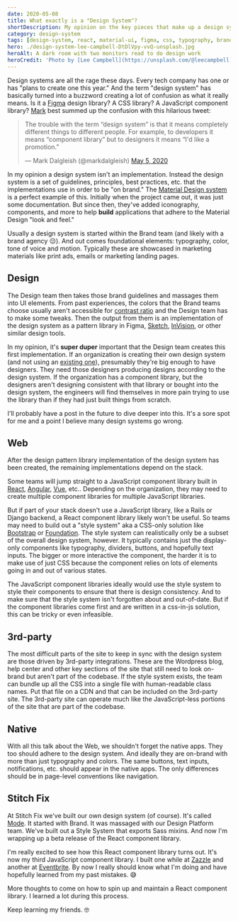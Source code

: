 ```yaml
---
date: 2020-05-08
title: What exactly is a "Design System"?
shortDescription: My opinion on the key pieces that make up a design system and high-level overview of how to go about building one
category: design-system
tags: [design-system, react, material-ui, figma, css, typography, brand]
hero: ./design-system-lee-campbell-DtDlVpy-vvQ-unsplash.jpg
heroAlt: A dark room with two monitors read to do design work
heroCredit: 'Photo by [Lee Campbell](https://unsplash.com/@leecampbell)'
---
```


Design systems are all the rage these days. Every tech company has one or has "plans to create one this year." And the term "design system" has basically turned into a buzzword creating a lot of confusion as what it really means. Is it a [Figma](https://www.figma.com/) design library? A CSS library? A JavaScript component library? [Mark](https://twitter.com/markdalgleish) best summed up the confusion with this hilarious tweet:

<blockquote class="twitter-tweet"><p lang="en" dir="ltr">The trouble with the term “design system” is that it means completely different things to different people. For example, to developers it means “component library” but to designers it means “I&#39;d like a promotion.”</p>&mdash; Mark Dalgleish (@markdalgleish) <a href="https://twitter.com/markdalgleish/status/1257609880594051072?ref_src=twsrc%5Etfw">May 5, 2020</a></blockquote>

In my opinion a design system isn't an implementation. Instead the design system is a set of guidelines, principles, best practices, etc. that the implementations use in order to be "on brand." The [Material Design system](https://material.io/) is a perfect example of this. Initially when the project came out, it was just some documentation. But since then, they've added iconography, components, and more to help **build** applications that adhere to the Material Design "look and feel."

Usually a design system is started within the Brand team (and likely with a brand agency 😔). And out comes foundational elements: typography, color, tone of voice and motion. Typically these are showcased in marketing materials like print ads, emails or marketing landing pages.

## Design

The Design team then takes those brand guidelines and massages them into UI elements. From past experiences, the colors that the Brand teams choose usually aren't accessible for [contrast ratio](https://webaim.org/blog/wcag-2-0-and-link-colors/) and the Design team has to make some tweaks. Then the output from them is an implementation of the design system as a pattern library in Figma, [Sketch](https://www.sketch.com/), [InVision](https://www.invisionapp.com/), or other similar design tools.

In my opinion, it's **super duper** important that the Design team creates this first implementation. If an organization is creating their own design system (and not using an [existing one](https://adele.uxpin.com/)), presumably they're big enough to have designers. They need those designers producing designs according to the design system. If the organization has a component library, but the designers aren't designing consistent with that library or bought into the design system, the engineers will find themselves in more pain trying to use the library than if they had just built things from scratch.

I'll probably have a post in the future to dive deeper into this. It's a sore spot for me and a point I believe many design systems go wrong.

## Web

After the design pattern library implementation of the design system has been created, the remaining implementations depend on the stack.

Some teams will jump straight to a JavaScript component library built in [React](https://github.com/jbranchaud/awesome-react-design-systems), [Angular](https://blog.bitsrc.io/11-angular-component-libraries-you-should-know-in-2018-e9f9c9d544ff), [Vue](https://vueds.com/), etc.. Depending on the organization, they may need to create multiple component libraries for multiple JavaScript libraries.

But if part of your stack doesn't use a JavaScript library, like a Rails or Django backend, a React component library likely won't be useful. So teams may need to build out a "style system" aka a CSS-only solution like [Bootstrap](https://getbootstrap.com/) or [Foundation](https://get.foundation/sites/docs/). The style system can realistically only be a subset of the overall design system, however. It typically contains just the display-only components like typography, dividers, buttons, and hopefully text inputs. The bigger or more interactive the component, the harder it is to make use of just CSS because the component relies on lots of elements going in and out of various states.

The JavaScript component libraries ideally would use the style system to style their components to ensure that there is design consistency. And to make sure that the style system isn't forgotten about and out-of-date. But if the component libraries come first and are written in a css-in-js solution, this can be tricky or even infeasible.

## 3rd-party

The most difficult parts of the site to keep in sync with the design system are those driven by 3rd-party integrations. These are the Wordpress blog, help center and other key sections of the site that still need to look on-brand but aren't part of the codebase. If the style system exists, the team can bundle up all the CSS into a single file with human-readable class names. Put that file on a CDN and that can be included on the 3rd-party site. The 3rd-party site can operate much like the JavaScript-less portions of the site that are part of the codebase.

## Native

With all this talk about the Web, we shouldn't forget the native apps. They too should adhere to the design system. And ideally they are on-brand with more than just typography and colors. The same buttons, text inputs, notifications, etc. should appear in the native apps. The only differences should be in page-level conventions like navigation.

## Stitch Fix

At Stitch Fix we've built our own design system (of course). It's called [Mode](https://medium.com/@yorthehunter/introducing-the-mode-design-system-b3a64cb916da). It started with Brand. It was massaged with our Design Platform team. We've built out a Style System that exports Sass mixins. And now I'm wrapping up a beta release of the React component library.

I'm really excited to see how this React component library turns out. It's now my third JavaScript component library. I built one while at [Zazzle](https://www.zazzle.com/) and another at [Eventbrite](https://www.eventbrite.com/). By now I really should know what I'm doing and have hopefully learned from my past mistakes. 😅

More thoughts to come on how to spin up and maintain a React component library. I learned a lot during this process.

Keep learning my friends. 🤓
